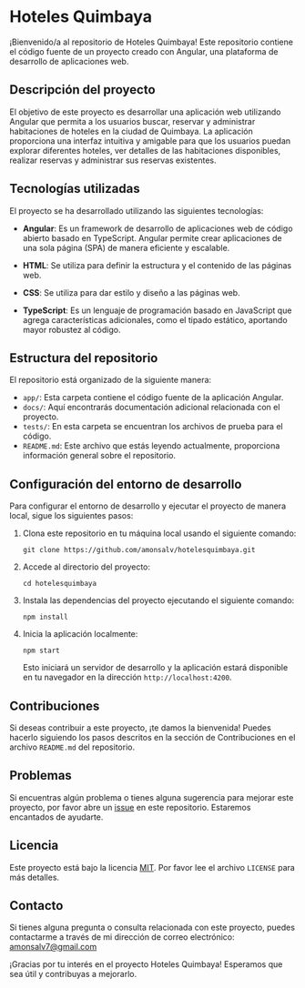 # Hoteles Quimbaya

¡Bienvenido/a al repositorio de Hoteles Quimbaya! Este repositorio contiene el código fuente de un proyecto creado con Angular, una plataforma de desarrollo de aplicaciones web.

## Descripción del proyecto

El objetivo de este proyecto es desarrollar una aplicación web utilizando Angular que permita a los usuarios buscar, reservar y administrar habitaciones de hoteles en la ciudad de Quimbaya. La aplicación proporciona una interfaz intuitiva y amigable para que los usuarios puedan explorar diferentes hoteles, ver detalles de las habitaciones disponibles, realizar reservas y administrar sus reservas existentes.

## Tecnologías utilizadas

El proyecto se ha desarrollado utilizando las siguientes tecnologías:

- **Angular**: Es un framework de desarrollo de aplicaciones web de código abierto basado en TypeScript. Angular permite crear aplicaciones de una sola página (SPA) de manera eficiente y escalable.

- **HTML**: Se utiliza para definir la estructura y el contenido de las páginas web.

- **CSS**: Se utiliza para dar estilo y diseño a las páginas web.

- **TypeScript**: Es un lenguaje de programación basado en JavaScript que agrega características adicionales, como el tipado estático, aportando mayor robustez al código.

## Estructura del repositorio

El repositorio está organizado de la siguiente manera:

- `app/`: Esta carpeta contiene el código fuente de la aplicación Angular.
- `docs/`: Aquí encontrarás documentación adicional relacionada con el proyecto.
- `tests/`: En esta carpeta se encuentran los archivos de prueba para el código.
- `README.md`: Este archivo que estás leyendo actualmente, proporciona información general sobre el repositorio.

## Configuración del entorno de desarrollo

Para configurar el entorno de desarrollo y ejecutar el proyecto de manera local, sigue los siguientes pasos:

1. Clona este repositorio en tu máquina local usando el siguiente comando:
   ```
   git clone https://github.com/amonsalv/hotelesquimbaya.git
   ```

2. Accede al directorio del proyecto:
   ```
   cd hotelesquimbaya
   ```

3. Instala las dependencias del proyecto ejecutando el siguiente comando:
   ```
   npm install
   ```

4. Inicia la aplicación localmente:
   ```
   npm start
   ```

   Esto iniciará un servidor de desarrollo y la aplicación estará disponible en tu navegador en la dirección `http://localhost:4200`.

## Contribuciones

Si deseas contribuir a este proyecto, ¡te damos la bienvenida! Puedes hacerlo siguiendo los pasos descritos en la sección de Contribuciones en el archivo `README.md` del repositorio.

## Problemas

Si encuentras algún problema o tienes alguna sugerencia para mejorar este proyecto, por favor abre un [issue](https://github.com/amonsalv/hotelesquimbaya/issues) en este repositorio. Estaremos encantados de ayudarte.

## Licencia

Este proyecto está bajo la licencia [MIT](https://github.com/amonsalv/hotelesquimbaya/blob/main/LICENSE). Por favor lee el archivo `LICENSE` para más detalles.

## Contacto

Si tienes alguna pregunta o consulta relacionada con este proyecto, puedes contactarme a través de mi dirección de correo electrónico: amonsalv7@gmail.com 

¡Gracias por tu interés en el proyecto Hoteles Quimbaya! Esperamos que sea útil y contribuyas a mejorarlo.
